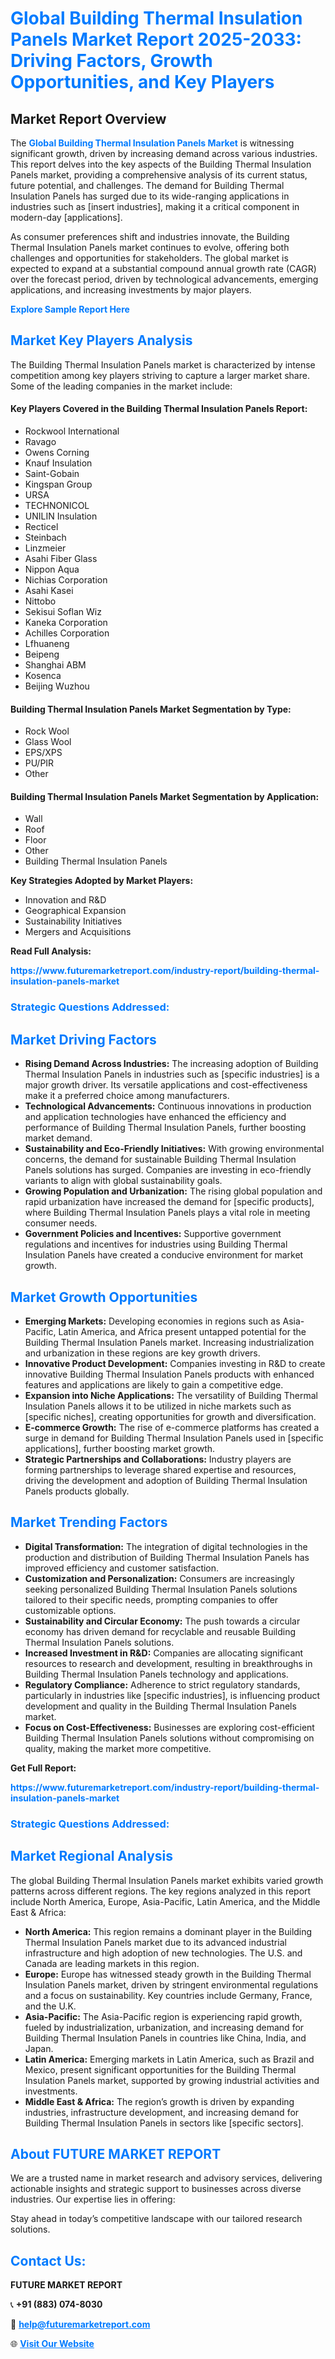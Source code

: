 <h1 style="color: #007BFF;">Global Building Thermal Insulation Panels Market Report 2025-2033: Driving Factors, Growth Opportunities, and Key Players</h1>

<section id="overview">
<h2>Market Report Overview</h2>
<p>The <a href="https://www.futuremarketreport.com/industry-report/building-thermal-insulation-panels-market" style="color: #007BFF; text-decoration: none;"><strong>Global Building Thermal Insulation Panels Market</strong></a> is witnessing significant growth, driven by increasing demand across various industries. This report delves into the key aspects of the Building Thermal Insulation Panels market, providing a comprehensive analysis of its current status, future potential, and challenges. The demand for Building Thermal Insulation Panels has surged due to its wide-ranging applications in industries such as [insert industries], making it a critical component in modern-day [applications].</p>
<p>As consumer preferences shift and industries innovate, the Building Thermal Insulation Panels market continues to evolve, offering both challenges and opportunities for stakeholders. The global market is expected to expand at a substantial compound annual growth rate (CAGR) over the forecast period, driven by technological advancements, emerging applications, and increasing investments by major players.</p>
</section>

<section id="overview">
<p><a href="https://www.futuremarketreport.com/request-sample/reportId=120592" style="color: #007BFF; text-decoration: none;"><strong>Explore Sample Report Here</strong></a></p>
</section>

<section id="key-players">
<h2 style="color: #007BFF;">Market Key Players Analysis</h2>
<p>The Building Thermal Insulation Panels market is characterized by intense competition among key players striving to capture a larger market share. Some of the leading companies in the market include:</p>
<h4>Key Players Covered in the Building Thermal Insulation Panels Report:</h4>
<ul><li>Rockwool International</li><li>Ravago</li><li>Owens Corning</li><li>Knauf Insulation</li><li>Saint-Gobain</li><li>Kingspan Group</li><li>URSA</li><li>TECHNONICOL</li><li>UNILIN Insulation</li><li>Recticel</li><li>Steinbach</li><li>Linzmeier</li><li>Asahi Fiber Glass</li><li>Nippon Aqua</li><li>Nichias Corporation</li><li>Asahi Kasei</li><li>Nittobo</li><li>Sekisui Soflan Wiz</li><li>Kaneka Corporation</li><li>Achilles Corporation</li><li>Lfhuaneng</li><li>Beipeng</li><li>Shanghai ABM</li><li>Kosenca</li><li>Beijing Wuzhou</li></ul>
<h4>Building Thermal Insulation Panels Market Segmentation by Type:</h4>
<ul><li>Rock Wool</li><li>Glass Wool</li><li>EPS/XPS</li><li>PU/PIR</li><li>Other</li></ul>

<h4>Building Thermal Insulation Panels Market Segmentation by Application:</h4>
<ul><li>Wall</li><li>Roof</li><li>Floor</li><li>Other</li><li>Building Thermal Insulation Panels</li></ul>
<p><strong>Key Strategies Adopted by Market Players:</strong></p>
<ul>
<li>Innovation and R&D</li>
<li>Geographical Expansion</li>
<li>Sustainability Initiatives</li>
<li>Mergers and Acquisitions</li>
</ul>
</section>

<section>
<p><strong>Read Full Analysis: </strong></p><a href="https://www.futuremarketreport.com/industry-report/building-thermal-insulation-panels-market" style="color: #007BFF; text-decoration: none;"><strong>https://www.futuremarketreport.com/industry-report/building-thermal-insulation-panels-market</strong></a>
<h3 style="color: #007BFF;">Strategic Questions Addressed:</h3>
</section>

<section id="driving-factors">
<h2 style="color: #007BFF;">Market Driving Factors</h2>
<ul>
<li><strong>Rising Demand Across Industries:</strong> The increasing adoption of Building Thermal Insulation Panels in industries such as [specific industries] is a major growth driver. Its versatile applications and cost-effectiveness make it a preferred choice among manufacturers.</li>
<li><strong>Technological Advancements:</strong> Continuous innovations in production and application technologies have enhanced the efficiency and performance of Building Thermal Insulation Panels, further boosting market demand.</li>
<li><strong>Sustainability and Eco-Friendly Initiatives:</strong> With growing environmental concerns, the demand for sustainable Building Thermal Insulation Panels solutions has surged. Companies are investing in eco-friendly variants to align with global sustainability goals.</li>
<li><strong>Growing Population and Urbanization:</strong> The rising global population and rapid urbanization have increased the demand for [specific products], where Building Thermal Insulation Panels plays a vital role in meeting consumer needs.</li>
<li><strong>Government Policies and Incentives:</strong> Supportive government regulations and incentives for industries using Building Thermal Insulation Panels have created a conducive environment for market growth.</li>
</ul>
</section>

<section id="growth-opportunities">
<h2 style="color: #007BFF;">Market Growth Opportunities</h2>
<ul>
<li><strong>Emerging Markets:</strong> Developing economies in regions such as Asia-Pacific, Latin America, and Africa present untapped potential for the Building Thermal Insulation Panels market. Increasing industrialization and urbanization in these regions are key growth drivers.</li>
<li><strong>Innovative Product Development:</strong> Companies investing in R&D to create innovative Building Thermal Insulation Panels products with enhanced features and applications are likely to gain a competitive edge.</li>
<li><strong>Expansion into Niche Applications:</strong> The versatility of Building Thermal Insulation Panels allows it to be utilized in niche markets such as [specific niches], creating opportunities for growth and diversification.</li>
<li><strong>E-commerce Growth:</strong> The rise of e-commerce platforms has created a surge in demand for Building Thermal Insulation Panels used in [specific applications], further boosting market growth.</li>
<li><strong>Strategic Partnerships and Collaborations:</strong> Industry players are forming partnerships to leverage shared expertise and resources, driving the development and adoption of Building Thermal Insulation Panels products globally.</li>
</ul>
</section>

<section id="trending-factors">
<h2 style="color: #007BFF;">Market Trending Factors</h2>
<ul>
<li><strong>Digital Transformation:</strong> The integration of digital technologies in the production and distribution of Building Thermal Insulation Panels has improved efficiency and customer satisfaction.</li>
<li><strong>Customization and Personalization:</strong> Consumers are increasingly seeking personalized Building Thermal Insulation Panels solutions tailored to their specific needs, prompting companies to offer customizable options.</li>
<li><strong>Sustainability and Circular Economy:</strong> The push towards a circular economy has driven demand for recyclable and reusable Building Thermal Insulation Panels solutions.</li>
<li><strong>Increased Investment in R&D:</strong> Companies are allocating significant resources to research and development, resulting in breakthroughs in Building Thermal Insulation Panels technology and applications.</li>
<li><strong>Regulatory Compliance:</strong> Adherence to strict regulatory standards, particularly in industries like [specific industries], is influencing product development and quality in the Building Thermal Insulation Panels market.</li>
<li><strong>Focus on Cost-Effectiveness:</strong> Businesses are exploring cost-efficient Building Thermal Insulation Panels solutions without compromising on quality, making the market more competitive.</li>
</ul>
</section>

<section>
<p><strong>Get Full Report: </strong></p><a href="https://www.futuremarketreport.com/industry-report/building-thermal-insulation-panels-market" style="color: #007BFF; text-decoration: none;"><strong>https://www.futuremarketreport.com/industry-report/building-thermal-insulation-panels-market</strong></a>
<h3 style="color: #007BFF;">Strategic Questions Addressed:</h3>
</section>


<section id="regional-analysis">
<h2 style="color: #007BFF;">Market Regional Analysis</h2>
<p>The global Building Thermal Insulation Panels market exhibits varied growth patterns across different regions. The key regions analyzed in this report include North America, Europe, Asia-Pacific, Latin America, and the Middle East & Africa:</p>
<ul>
<li><strong>North America:</strong> This region remains a dominant player in the Building Thermal Insulation Panels market due to its advanced industrial infrastructure and high adoption of new technologies. The U.S. and Canada are leading markets in this region.</li>
<li><strong>Europe:</strong> Europe has witnessed steady growth in the Building Thermal Insulation Panels market, driven by stringent environmental regulations and a focus on sustainability. Key countries include Germany, France, and the U.K.</li>
<li><strong>Asia-Pacific:</strong> The Asia-Pacific region is experiencing rapid growth, fueled by industrialization, urbanization, and increasing demand for Building Thermal Insulation Panels in countries like China, India, and Japan.</li>
<li><strong>Latin America:</strong> Emerging markets in Latin America, such as Brazil and Mexico, present significant opportunities for the Building Thermal Insulation Panels market, supported by growing industrial activities and investments.</li>
<li><strong>Middle East & Africa:</strong> The region’s growth is driven by expanding industries, infrastructure development, and increasing demand for Building Thermal Insulation Panels in sectors like [specific sectors].</li>
</ul>
</section>

<footer>
<h2 style="color: #007BFF;">About FUTURE MARKET REPORT</h2>
<p>We are a trusted name in market research and advisory services, delivering actionable insights and strategic support to businesses across diverse industries. Our expertise lies in offering:</p>

<p>Stay ahead in today’s competitive landscape with our tailored research solutions.</p>

<h2 style="color: #007BFF;">Contact Us:</h2>
<p><strong>FUTURE MARKET REPORT</strong></p>
<p>📞 <strong>+91 (883) 074-8030</strong></p>
<p>📧 <strong><a href="mailto:help@futuremarketreport.com" style="color: #007BFF;">help@futuremarketreport.com</a></strong></p>
<p>🌐 <strong><a href="https://www.futuremarketreport.com/" style="color: #007BFF;">Visit Our Website</a></strong></p>
</footer>